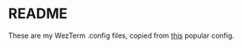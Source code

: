 # README

These are my WezTerm .config files, copied from [this](https://github.com/KevinSilvester/wezterm-config) popular config.
